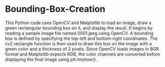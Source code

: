 # Bounding-Box-Creation

This Python code uses OpenCV and Matplotlib to load an image, draw a green rectangular bounding box on it, and display the result. It begins by reading a sample image file named 0001.jpeg using OpenCV. A bounding box is defined by specifying the top-left and bottom-right coordinates. The cv2.rectangle function is then used to draw this box on the image with a green color and a thickness of 2 pixels. Since OpenCV loads images in BGR format and Matplotlib expects RGB, the color channels are converted before displaying the final image using plt.imshow().








